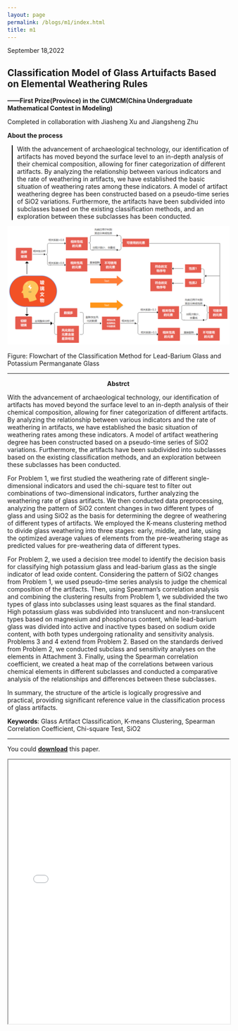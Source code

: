 ```yaml
---
layout: page
permalink: /blogs/m1/index.html
title: m1
---
```



September 18,2022

## Classification Model of Glass Artuifacts Based on Elemental Weathering Rules

**——First Prize(Province) in the CUMCM(China Undergraduate Mathematical Contest in Modeling)**

Completed in collaboration with Jiasheng Xu and Jiangsheng Zhu

**About the process**

<div style="border-left: 2px solid #000; padding-left: 10px; margin-left: 10px;">


With the advancement of archaeological technology, our identification of artifacts has moved beyond the surface level to an in-depth analysis of their chemical composition, allowing for finer categorization of different artifacts. By analyzing the relationship between various indicators and the rate of weathering in artifacts, we have established the basic situation of weathering rates among these indicators. A model of artifact weathering degree has been constructed based on a pseudo-time series of SiO2 variations. Furthermore, the artifacts have been subdivided into subclasses based on the existing classification methods, and an exploration between these subclasses has been conducted.

</div>

<center>
<img src="/file/m11.png">
</center>

Figure: Flowchart of the Classification Method for Lead-Barium Glass and Potassium Permanganate Glass


----

<p align="center"><strong>Abstrct</strong></p>

With the advancement of archaeological technology, our identification of artifacts has moved beyond the surface level to an in-depth analysis of their chemical composition, allowing for finer categorization of different artifacts. By analyzing the relationship between various indicators and the rate of weathering in artifacts, we have established the basic situation of weathering rates among these indicators. A model of artifact weathering degree has been constructed based on a pseudo-time series of SiO2 variations. Furthermore, the artifacts have been subdivided into subclasses based on the existing classification methods, and an exploration between these subclasses has been conducted.

For Problem 1, we first studied the weathering rate of different single-dimensional indicators and used the chi-square test to filter out combinations of two-dimensional indicators, further analyzing the weathering rate of glass artifacts. We then conducted data preprocessing, analyzing the pattern of SiO2 content changes in two different types of glass and using SiO2 as the basis for determining the degree of weathering of different types of artifacts. We employed the K-means clustering method to divide glass weathering into three stages: early, middle, and late, using the optimized average values of elements from the pre-weathering stage as predicted values for pre-weathering data of different types.

For Problem 2, we used a decision tree model to identify the decision basis for classifying high potassium glass and lead-barium glass as the single indicator of lead oxide content. Considering the pattern of SiO2 changes from Problem 1, we used pseudo-time series analysis to judge the chemical composition of the artifacts. Then, using Spearman’s correlation analysis and combining the clustering results from Problem 1, we subdivided the two types of glass into subclasses using least squares as the final standard. High potassium glass was subdivided into translucent and non-translucent types based on magnesium and phosphorus content, while lead-barium glass was divided into active and inactive types based on sodium oxide content, with both types undergoing rationality and sensitivity analysis.
Problems 3 and 4 extend from Problem 2. Based on the standards derived from Problem 2, we conducted subclass and sensitivity analyses on the elements in Attachment 3. Finally, using the Spearman correlation coefficient, we created a heat map of the correlations between various chemical elements in different subclasses and conducted a comparative analysis of the relationships and differences between these subclasses.

In summary, the structure of the article is logically progressive and practical, providing significant reference value in the classification process of glass artifacts.

**Keywords**: Glass Artifact Classification, K-means Clustering, Spearman Correlation Coefficient, Chi-square Test, SiO2

----

You could <span style="color: red;">[**download**](/file/m1.pdf)</span> this paper.
<iframe src="/file/m1.pdf" width="100%" height="600px"></iframe>


